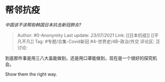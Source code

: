 # 帮邻抗疫
*中国该不该帮助韩国日本抗击新冠肺炎?*

> Author: #0-Anonymity
> Last update: *23/07/2021*
> Link: [[日本抗疫]] [[平凡不凡]]
> Tag: #专题/合集-Covid新冠 #4-世界史/4B-政治/外交 
> 评论区:
> 泛讨论:

到底那件事是用三八大盖能做到，还是用口罩能做到，现在是一个很好的探究机会。

Show them the right way.
